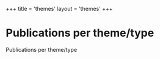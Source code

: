 +++
title = 'themes'
layout = 'themes'
+++

# Publications per theme/type

Publications per theme/type